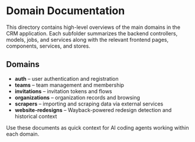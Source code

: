 # Domain Documentation

This directory contains high-level overviews of the main domains in the CRM application. Each subfolder summarizes the backend controllers, models, jobs, and services along with the relevant frontend pages, components, services, and stores.

## Domains
- **auth** – user authentication and registration
- **teams** – team management and membership
- **invitations** – invitation tokens and flows
- **organizations** – organization records and browsing
- **scrapers** – importing and scraping data via external services
- **website-redesigns** – Wayback-powered redesign detection and historical context

Use these documents as quick context for AI coding agents working within each domain.
